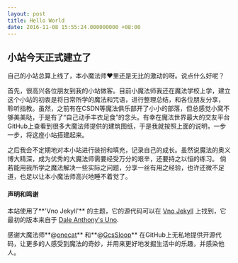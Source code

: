 ```yaml
---
layout: post
title: Hello World
date: 2016-11-08 15:55:24.000000000 +08:00
---
```


## 小站今天正式建立了

自己的小站总算上线了，本小魔法师❤里还是无比的激动的呀。说点什么好呢？

首先，很高兴各位朋友到我的小站做客。目前小魔法师我还在魔法学校上学，建立这个小站的初衷是将日常所学的魔法和咒语，进行整理总结，和各位朋友分享，
聆听指教。虽然，之前有在CSDN等魔法俱乐部开了小小的部落，但总感觉小窝不够美美哒，于是有了“自己动手丰衣足食”的念头。有幸在魔法世界最大的交友平台
GitHub上查看到很多大魔法师提供的建筑图纸，于是我就按照上面的说明，一步一步，将这座小站搭建起来。

之后我会不定期地对本小站进行装扮和填充，记录自己的成长。虽然说魔法的奥义博大精深，成为优秀的大魔法师需要经受万分的艰辛，还要持之以恒的练习。
倘若能用我所学之魔法解决一些实际之问题，分享一丝有用之经验，也许还微不足道，也足以让本小魔法师高兴地睡不着觉了。

#### 声明和鸣谢

本站使用了**'Vno Jekyll'** 的主题，它的源代码可以在 [Vno Jekyll](https://github.com/onevcat/vno-jekyll) 上找到，它最初的版本来自于 [Dale Anthony's Uno](https://github.com/daleanthony/uno).

感谢大魔法师**@[onecat](https://github.com/onevcat)** 和**@[GcsSloop](https://github.com/GcsSloop)** 在GitHub上无私地提供开源代码，让更多的人感受到魔法的奇妙，并用来更好地发掘生活中的乐趣，并感染他人。

